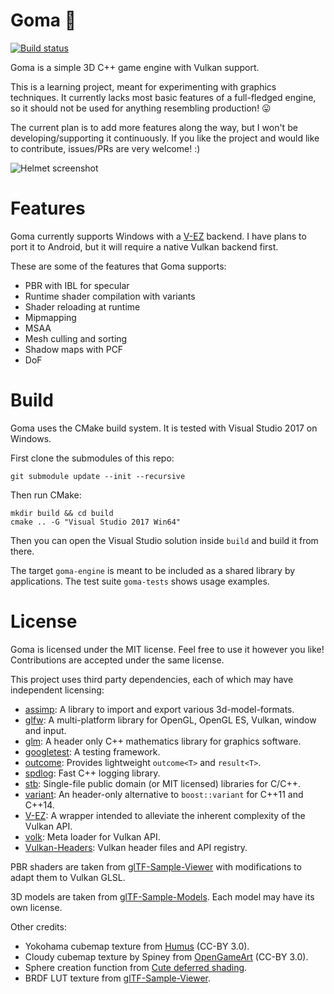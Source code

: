 # Goma :ocean:

[![Build status](https://ci.appveyor.com/api/projects/status/kshyaf2ocy3cb0ot/branch/master?svg=true)](https://ci.appveyor.com/project/AttilioProvenzano/goma-engine)

Goma is a simple 3D C++ game engine with Vulkan support.

This is a learning project, meant for experimenting with graphics techniques. It currently lacks most basic features of a full-fledged engine, so it should not be used for anything resembling production! :stuck_out_tongue:

The current plan is to add more features along the way, but I won't be developing/supporting it continuously. If you like the project and would like to contribute, issues/PRs are very welcome! :)

![Helmet screenshot](https://user-images.githubusercontent.com/14922868/56866395-e5288080-69d8-11e9-884a-3a3ce0f8e88a.jpg)

# Features

Goma currently supports Windows with a [V-EZ](https://github.com/GPUOpen-LibrariesAndSDKs/V-EZ) backend. I have plans to port it to Android, but it will require a native Vulkan backend first.

These are some of the features that Goma supports:

 * PBR with IBL for specular
 * Runtime shader compilation with variants
 * Shader reloading at runtime
 * Mipmapping
 * MSAA
 * Mesh culling and sorting
 * Shadow maps with PCF
 * DoF

# Build

Goma uses the CMake build system. It is tested with Visual Studio 2017 on Windows.

First clone the submodules of this repo:

```
git submodule update --init --recursive
```

Then run CMake:

```
mkdir build && cd build
cmake .. -G "Visual Studio 2017 Win64"
```

Then you can open the Visual Studio solution inside `build` and build it from there.

The target `goma-engine` is meant to be included as a shared library by applications. The test suite `goma-tests` shows usage examples.

# License

Goma is licensed under the MIT license. Feel free to use it however you like! Contributions are accepted under the same license.

This project uses third party dependencies, each of which may have independent licensing:

 * [assimp](https://github.com/assimp/assimp): A library to import and export various 3d-model-formats.
 * [glfw](https://github.com/glfw/glfw): A multi-platform library for OpenGL, OpenGL ES, Vulkan, window and input.
 * [glm](https://github.com/g-truc/glm): A header only C++ mathematics library for graphics software.
 * [googletest](https://github.com/google/googletest): A testing framework.
 * [outcome](https://github.com/ned14/outcome): Provides lightweight `outcome<T>` and `result<T>`.
 * [spdlog](https://github.com/gabime/spdlog): Fast C++ logging library.
 * [stb](https://github.com/nothings/stb): Single-file public domain (or MIT licensed) libraries for C/C++.
 * [variant](https://github.com/mapbox/variant): An header-only alternative to `boost::variant` for C++11 and C++14.
 * [V-EZ](https://github.com/GPUOpen-LibrariesAndSDKs/V-EZ): A wrapper intended to alleviate the inherent complexity of the Vulkan API.
 * [volk](https://github.com/zeux/volk): Meta loader for Vulkan API.
 * [Vulkan-Headers](https://github.com/KhronosGroup/Vulkan-Headers): Vulkan header files and API registry.

PBR shaders are taken from [glTF-Sample-Viewer](https://github.com/KhronosGroup/glTF-Sample-Viewer) with modifications to adapt them to Vulkan GLSL.

3D models are taken from [glTF-Sample-Models](https://github.com/KhronosGroup/glTF-Sample-Models). Each model may have its own license.

Other credits:

 * Yokohama cubemap texture from [Humus](http://www.humus.name/index.php?page=Textures) (CC-BY 3.0).
 * Cloudy cubemap texture by Spiney from [OpenGameArt](https://opengameart.org/content/cloudy-skyboxes) (CC-BY 3.0).
 * Sphere creation function from [Cute deferred shading](https://github.com/Erkaman/cute-deferred-shading).
 * BRDF LUT texture from [glTF-Sample-Viewer](https://github.com/KhronosGroup/glTF-Sample-Viewer).
